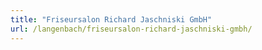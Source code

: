 ```yaml
---
title: "Friseursalon Richard Jaschniski GmbH"
url: /langenbach/friseursalon-richard-jaschniski-gmbh/
---
```

